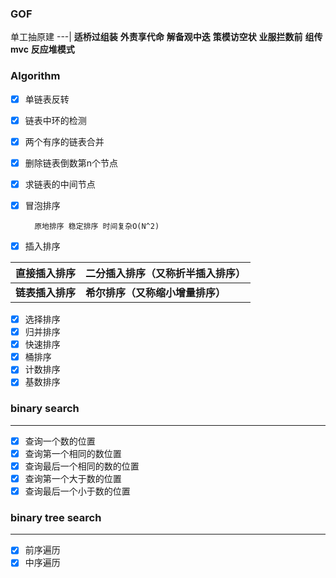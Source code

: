 ### GOF


单工抽原建
---|
**适桥过组装**
**外责享代命**
**解备观中迭**
**策模访空状**
**业服拦数前**
**组传mvc**
**反应堆模式**


### Algorithm

- [x] 单链表反转 

- [x] 链表中环的检测 

- [x] 两个有序的链表合并 

- [x] 删除链表倒数第n个节点

- [x] 求链表的中间节点

- [x] 冒泡排序
        
        原地排序 稳定排序 时间复杂O(N^2) 

- [x] 插入排序 

直接插入排序 |二分插入排序（又称折半插入排序）
---|---
**链表插入排序**| **希尔排序（又称缩小增量排序）**


- [x] 选择排序
- [x] 归并排序
- [x] 快速排序
- [x] 桶排序
- [x] 计数排序
- [x] 基数排序

### binary search
---

- [x] 查询一个数的位置
- [x] 查询第一个相同的数位置
- [x] 查询最后一个相同的数的位置
- [x] 查询第一个大于数的位置
- [x] 查询最后一个小于数的位置

### binary tree search 
---

- [x] 前序遍历
- [x] 中序遍历  